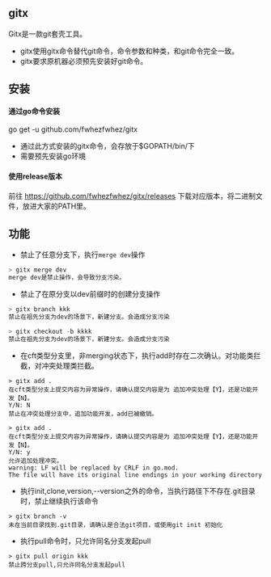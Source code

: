 ## gitx
Gitx是一款git套壳工具。

- gitx使用gitx命令替代git命令，命令参数和种类，和git命令完全一致。
- gitx要求原机器必须预先安装好git命令。

## 安装
#### 通过go命令安装
go get -u github.com/fwhezfwhez/gitx

- 通过此方式安装的gitx命令，会存放于$GOPATH/bin/下
- 需要预先安装go环境

#### 使用release版本
前往 https://github.com/fwhezfwhez/gitx/releases 下载对应版本，将二进制文件，放进大家的PATH里。


## 功能

- 禁止了任意分支下，执行`merge dev`操作

```go
> gitx merge dev
merge dev是禁止操作，会导致分支污染。
```

- 禁止了在原分支以dev前缀时的创建分支操作

```go
> gitx branch kkk
禁止在祖先分支为dev的场景下，新建分支。会造成分支污染

> gitx checkout -b kkkk
禁止在祖先分支为dev的场景下，新建分支。会造成分支污染
```

- 在cft类型分支里，非merging状态下，执行add时存在二次确认。对功能类拦截，对冲突处理类拦截。

```
> gitx add .
在cft类型分支上提交内容为异常操作，请确认提交内容是为 追加冲突处理【Y】，还是功能开发【N】。
Y/N: N
禁止在冲突处理分支中，追加功能开发，add已被撤销。

> gitx add .
在cft类型分支上提交内容为异常操作，请确认提交内容是为 追加冲突处理【Y】，还是功能开发【N】。
Y/N: y
允许追加处理冲突。
warning: LF will be replaced by CRLF in go.mod.
The file will have its original line endings in your working directory

```

- 执行init,clone,version,--version之外的命令，当执行路径下不存在.git目录时，禁止继续执行该命令

```
> gitx branch -v
未在当前目录找到.git目录，请确认是合法git项目，或使用git init 初始化
```

- 执行pull命令时，只允许同名分支发起pull

```
> gitx pull origin kkk
禁止跨分支pull,只允许同名分支发起pull
```
